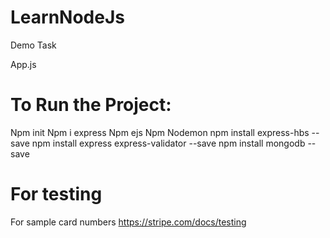 # LearnNodeJs
Demo Task

App.js

# To Run the Project:
Npm init
Npm i express
Npm ejs
Npm Nodemon
npm install express-hbs --save
npm install express express-validator --save
npm install mongodb --save

# For testing
For sample card numbers
https://stripe.com/docs/testing

